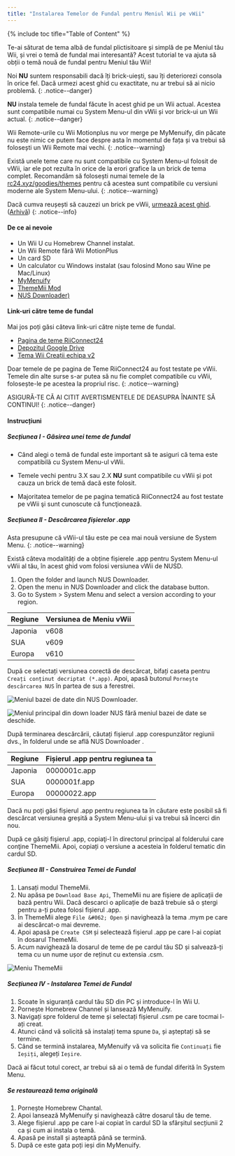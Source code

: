 ```yaml
---
title: "Instalarea Temelor de Fundal pentru Meniul Wii pe vWii"
---
```


{% include toc tifle="Table of Content" %}

Te-ai săturat de tema albă de fundal plictisitoare și simplă de pe Meniul tău Wii, și vrei o temă de fundal mai interesantă? Acest tutorial te va ajuta să obții o temă nouă de fundal pentru Meniul tău Wii!

Noi **NU** suntem responsabili dacă îți brick-uiești, sau îți deteriorezi consola în orice fel. Dacă urmezi acest ghid cu exactitate, nu ar trebui să ai nicio problemă.
{: .notice--danger}

**NU** instala temele de fundal făcute în acest ghid pe un Wii actual. Acestea sunt compatibile numai cu System Menu-ul din vWii și vor brick-ui un Wii actual.
{: .notice--danger}

Wii Remote-urile cu Wii Motionplus nu vor merge pe MyMenuify, din păcate nu este nimic ce putem face despre asta în momentul de fața și va trebui să folosești un Wii Remote mai vechi.
{: .notice--warning}

Există unele teme care nu sunt compatibile cu System Menu-ul folosit de vWii, iar ele pot rezulta în orice de la erori grafice la un brick de tema complet. Recomandăm să folosești numai temele de la [rc24.xyz/goodies/themes](https://rc24.xyz/goodies/themes/) pentru că acestea sunt compatibile cu versiuni moderne ale System Menu-ului.
{: .notice--warning}

Dacă cumva reușești să cauzezi un brick pe vWii, [urmează acest ghid](https://gbatemp.net/threads/guide-vwii-unbrick-guide-by-garyodernichts.528329). ([Arhivă](https://web.archive.org/web/20200213194233/https://gbatemp.net/threads/guide-vwii-unbrick-guide-by-garyodernichts.528329/))
{: .notice--info}

#### De ce ai nevoie

* Un Wii U cu Homebrew Channel instalat.
* Un Wii Remote fără Wii MotionPlus
* Un card SD
* Un calculator cu Windows instalat (sau folosind Mono sau Wine pe Mac/Linux)
* [MyMenuify](/assets/files/Mymenuify-Old-vWii.zip)
* [ThemeMii Mod](/assets/files/New_ThemeMii_MOD.zip)
* [NUS Downloader)](/assets/files/NUSDownloader-vwii.zip)

#### Link-uri către teme de fundal

Mai jos poți găsi câteva link-uri către niște teme de fundal.

* [Pagina de teme RiiConnect24](https://rc24.xyz/goodies/themes/)
* [Depozitul Google Drive](https://drive.google.com/drive/folders/19tyeVQ--bJ0ZUTNg5yvAGvc3G4-euEpm?usp=sharing)
* [Tema Wii Creații echipa v2](https://gbatemp.net/threads/wii-theme-team-creations-v2.336596/)

Doar temele de pe pagina de Teme RiiConnect24 au fost testate pe vWii. Temele din alte surse s-ar putea să nu fie complet compatibile cu vWii, folosește-le pe acestea la propriul risc.
{: .notice--warning}

ASIGURĂ-TE CĂ AI CITIT AVERTISMENTELE DE DEASUPRA ÎNAINTE SĂ CONTINUI!
{: .notice--danger}

#### Instrucțiuni

##### Secțiunea I - Găsirea unei teme de fundal

* Când alegi o temă de fundal este important să te asiguri că tema este compatibilă cu System Menu-ul vWii.

* Temele vechi pentru 3.X sau 2.X **NU** sunt compatibile cu vWii și pot cauza un brick de temă dacă este folosit.

* Majoritatea temelor de pe pagina tematică RiiConnect24 au fost testate pe vWii şi sunt cunoscute că funcţionează.

##### Secțiunea II - Descărcarea fișierelor .app

Asta presupune că vWii-ul tău este pe cea mai nouă versiune de System Menu.
{: .notice--warning}

Există câteva modalități de a obține fișierele .app pentru System Menu-ul vWii al tău, în acest ghid vom folosi versiunea vWii de NUSD.

1. Open the folder and launch NUS Downloader.
2. Open the menu in NUS Downloader and click the database button.
3. Go to System > System Menu and select a version according to your region.

| Regiune | Versiunea de Meniu vWii |
| ------- | ----------------------- |
| Japonia | v608                    |
| SUA     | v609                    |
| Europa  | v610                    |

După ce selectați versiunea corectă de descărcat, bifați caseta pentru `Creați conținut decriptat (*.app)`. Apoi, apasă butonul `Pornește descărcarea NUS` în partea de sus a ferestrei.

![Meniul bazei de date din NUS Downloader.](/images/Themes-vWii/NUSD-vWii_preview-database.png)

![Meniul principal din down loader NUS fără meniul bazei de date se deschide.](/images/Themes-vWii/NUSD-vWii_sysmenu-versions.png)

După terminarea descărcării, căutați fișierul .app corespunzător regiunii dvs., în folderul unde se află NUS Downloader .

| Regiune | Fișierul .app pentru regiunea ta |
| ------- | -------------------------------- |
| Japonia | 0000001c.app                     |
| SUA     | 0000001f.app                     |
| Europa  | 00000022.app                     |

Dacă nu poți găsi fișierul .app pentru regiunea ta în căutare este posibil să fi descărcat versiunea greșită a System Menu-ului și va trebui să încerci din nou.

După ce găsiţi fişierul .app, copiaţi-l în directorul principal al folderului care conţine ThemeMii. Apoi, copiați o versiune a acesteia în folderul tematic din cardul SD.

##### Secțiunea III - Construirea Temei de Fundal

1. Lansați modul ThemeMii.
2. Nu apăsa pe `Download Base Api`, ThemeMii nu are fișiere de aplicații de bază pentru Wii. Dacă descarci o aplicație de bază trebuie să o ștergi pentru a-ți putea folosi fișierul .app.
3. În ThemeMii alege `File &#062; Open` și navighează la tema .mym pe care ai descărcat-o mai devreme.
4. Apoi apasă pe `Create CSM` și selectează fișierul .app pe care l-ai copiat în dosarul ThemeMii.
5. Acum navighează la dosarul de teme de pe cardul tău SD și salvează-ți tema cu un nume ușor de reținut cu extensia .csm.

![Meniu ThemeMii](/images/Themes-vWii/ThemeMii-Mod-Preview_vWii.png)

##### Secțiunea IV - Instalarea Temei de Fundal

1. Scoate în siguranță cardul tău SD din PC și introduce-l în Wii U.
2. Pornește Homebrew Channel și lansează MyMenuify.
3. Navigați spre folderul de teme și selectați fișierul .csm pe care tocmai l-ați creat.
4. Atunci când vă solicită să instalați tema spune `Da`, și așteptați să se termine.
5. Când se termină instalarea, MyMenuify vă va solicita fie `Continuați` fie `Ieșiți`, alegeți `Ieșire`.

Dacă ai făcut totul corect, ar trebui să ai o temă de fundal diferită în System Menu.

##### Se restaurează tema originală

1. Pornește Homebrew Chantal.
2. Apoi lansează MyMenuify și navighează către dosarul tău de teme.
3. Alege fișierul .app pe care l-ai copiat în cardul SD la sfârșitul secțiunii 2 ca și cum ai instala o temă.
4. Apasă pe install și așteaptă până se termină.
5. După ce este gata poți ieși din MyMenuify.
